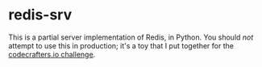 redis-srv
=========

This is a partial server implementation of Redis, in Python. You should *not* attempt to use this in production; it's a toy that I put together for the [codecrafters.io challenge](https://codecrafters.io).
